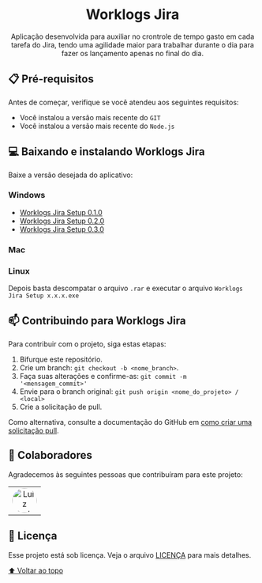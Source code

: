 <h1 align="center">
Worklogs Jira
</h1>

<p align="center">Aplicação desenvolvida para auxiliar no crontrole de tempo gasto em cada tarefa do Jira, tendo uma agilidade maior para trabalhar durante o dia para fazer os lançamento apenas no final do dia.</p>

## 📋 Pré-requisitos

Antes de começar, verifique se você atendeu aos seguintes requisitos:
* Você instalou a versão mais recente do `GIT`
* Você instalou a versão mais recente do `Node.js`

## 💻 Baixando e instalando Worklogs Jira

Baixe a versão desejada do aplicativo:
### Windows
- [Worklogs Jira Setup 0.1.0](https://github.com/luizbp/clockwork-jira-electron/releases/download/0.1.0/Worklogs.Jira.Setup.0.1.0.rar)
- [Worklogs Jira Setup 0.2.0](https://github.com/luizbp/clockwork-jira-electron/releases/download/0.2.0/Worklogs.Jira.Setup.0.2.0.rar)
- [Worklogs Jira Setup 0.3.0](https://github.com/luizbp/clockwork-jira-electron/releases/download/v0.3.0/Worklogs.Jira.Setup.0.3.0.rar)

### Mac
### Linux


Depois basta descompatar o arquivo `.rar` e executar o arquivo `Worklogs Jira Setup x.x.x.exe`
## 📫 Contribuindo para Worklogs Jira
Para contribuir com o projeto, siga estas etapas:

1. Bifurque este repositório.
2. Crie um branch: `git checkout -b <nome_branch>`.
3. Faça suas alterações e confirme-as: `git commit -m '<mensagem_commit>'`
4. Envie para o branch original: `git push origin <nome_do_projeto> / <local>`
5. Crie a solicitação de pull.

Como alternativa, consulte a documentação do GitHub em [como criar uma solicitação pull](https://help.github.com/en/github/collaborating-with-issues-and-pull-requests/creating-a-pull-request).

## 🤝 Colaboradores

Agradecemos às seguintes pessoas que contribuíram para este projeto:

<table>
  <tr>
    <td align="center">
      <a href="https://github.com/luizbpacct" target="_blank" title="Luiz Carlos B Pereira">
        <img src="https://avatars.githubusercontent.com/u/115479427" width="50px;" style="border-radius: 100%;" alt="Luiz Carlos B Pereira"/><br>
      </a>
    </td>
  </tr>
</table>

## 📝 Licença

Esse projeto está sob licença. Veja o arquivo [LICENÇA](LICENSE.md) para mais detalhes.

[⬆ Voltar ao topo](#worklogs-jira)<br>
